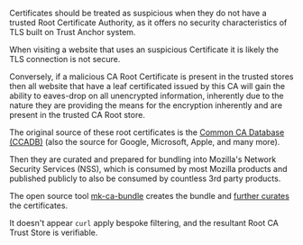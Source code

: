 Certificates should be treated as suspicious when they do not have a trusted Root Certificate Authority, as it offers no security characteristics of TLS built on Trust Anchor system.

When visiting a website that uses an suspicious Certificate it is likely the TLS connection is not secure.

Conversely, if a malicious CA Root Certificate is present in the trusted stores then all website that have a leaf certificated issued by this CA will gain the ability to eaves-drop on all unencrypted information, inherently due to the nature they are providing the means for the encryption inherently and are present in the trusted CA Root store.

The original source of these root certificates is the [Common CA Database (CCADB)](https://www.ccadb.org/) (also the source for Google, Microsoft, Apple, and many more).

Then they are curated and prepared for bundling into Mozilla's Network Security Services (NSS), which is consumed by most Mozilla products and published publicly to also be consumed by countless 3rd party products.

The open source tool [mk-ca-bundle](https://curl.se/docs/mk-ca-bundle.html) creates the bundle and [further curates](https://github.com/curl/curl/blob/master/scripts/mk-ca-bundle.pl#L626) the certificates.

It doesn't appear `curl` apply bespoke filtering, and the resultant Root CA Trust Store is verifiable.
